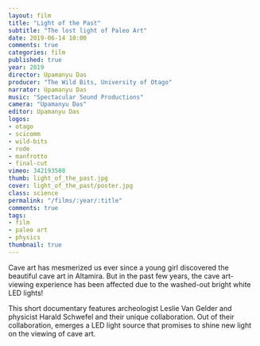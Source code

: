 ```yaml
---
layout: film
title: "Light of the Past"
subtitle: "The lost light of Paleo Art"
date: 2019-06-14 10:00
comments: true
categories: film
published: true
year: 2019
director: Upamanyu Das
producer: "The Wild Bits, University of Otago"
narrator: Upamanyu Das
music: "Spectacular Sound Productions"
camera: "Upamanyu Das"
editor: Upamanyu Das
logos:
- otago
- scicomm
- wild-bits
- rode
- manfrotto
- final-cut
vimeo: 342193508
thumb: light_of_the_past.jpg
cover: light_of_the_past/poster.jpg
class: science
permalink: "/films/:year/:title"
comments: true
tags:
- film
- paleo art
- physics
thumbnail: true
---
```


Cave art has mesmerized us ever since a young girl discovered the beautiful cave art in Altamira. But in the past few years, the cave art-viewing experience has been affected due to the washed-out bright white LED lights!

This short documentary features archeologist Leslie Van Gelder and physicist Harald Schwefel and their unique collaboration. Out of their collaboration, emerges a LED light source that promises to shine new light on the viewing of cave art.